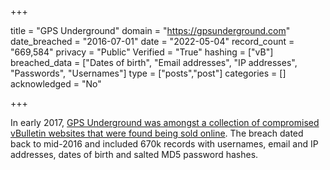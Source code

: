 +++

title = "GPS Underground"
domain = "https://gpsunderground.com"
date_breached = "2016-07-01"
date = "2022-05-04"
record_count = "669,584"
privacy = "Public"
Verified = "True"
hashing = ["vB"]
breached_data = ["Dates of birth", "Email addresses", "IP addresses", "Passwords", "Usernames"]
type = ["posts","post"]
categories = []
acknowledged = "No"


+++


In early 2017, <a href="https://www.hackread.com/vbulletin-forums-hacked-accounts-sold-on-dark-web/" target="_blank" rel="noopener">GPS Underground was amongst a collection of compromised vBulletin websites that were found being sold online</a>. The breach dated back to mid-2016 and included 670k records with usernames, email and IP addresses, dates of birth and salted MD5 password hashes.

